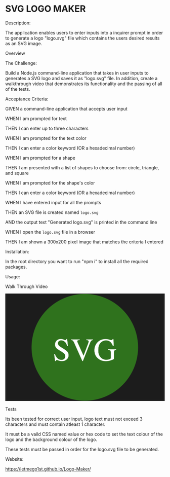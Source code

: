 # SVG LOGO MAKER
Description:

The application enables users to enter inputs into a inquirer prompt in order to generate a logo "logo.svg" file which contains the users desired results as an SVG image.

Overview

The Challenge:

Build a Node.js command-line application that takes in user inputs to generates a SVG logo and saves it as "logo.svg" file. In addition, create a walkthrough video that demonstrates its functionality and the passing of all of the tests.

Acceptance Criteria:

GIVEN a command-line application that accepts user input

WHEN I am prompted for text

THEN I can enter up to three characters

WHEN I am prompted for the text color

THEN I can enter a color keyword (OR a hexadecimal number)

WHEN I am prompted for a shape

THEN I am presented with a list of shapes to choose from: circle, triangle, and square

WHEN I am prompted for the shape's color

THEN I can enter a color keyword (OR a hexadecimal number)

WHEN I have entered input for all the prompts

THEN an SVG file is created named `logo.svg`

AND the output text "Generated logo.svg" is printed in the command line

WHEN I open the `logo.svg` file in a browser

THEN I am shown a 300x200 pixel image that matches the criteria I entered

Installation:

In the root directory you want to run "npm i" to install all the required packages.

Usage:

<!-- ![](https://github.com/ThomasCalle/Thomas-Object-Oriented-Programming-SVG-Logo-Maker/raw/main/images/generated-logo.svg.png) -->

Walk Through Video

[![CLICK HERE](//github.com/ThomasCalle/Thomas-Object-Oriented-Programming-SVG-Logo-Maker/raw/main/images/generated-logo.svg.png)](https://drive.google.com/file/d/1zKDm3_RNRF0xhl7HIcSfiNnQ_BCQhymY/view)

Tests

Its been tested for correct user input, logo text must not exceed 3 characters and must contain atleast 1 character.

It must be a vaild CSS named value or hex code to set the text colour of the logo and the background colour of the logo.

These tests must be passed in order for the logo.svg file to be generated.

Website:

https://letmego1st.github.io/Logo-Maker/